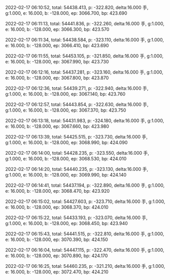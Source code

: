 2022-02-17 06:10:52, total: 54438.413, p: -322.820, delta:16.000 手, g:1.000, e: 16.000, b: -128.000, ep: 3066.700, bp: 423.690

2022-02-17 06:11:13, total: 54441.836, p: -322.260, delta:16.000 手, g:1.000, e: 16.000, b: -128.000, ep: 3066.300, bp: 423.570

2022-02-17 06:11:34, total: 54438.584, p: -323.110, delta:16.000 手, g:1.000, e: 16.000, b: -128.000, ep: 3066.410, bp: 423.690

2022-02-17 06:11:55, total: 54453.105, p: -321.850, delta:16.000 手, g:1.000, e: 16.000, b: -128.000, ep: 3067.990, bp: 423.730

2022-02-17 06:12:16, total: 54437.281, p: -323.160, delta:16.000 手, g:1.000, e: 16.000, b: -128.000, ep: 3067.800, bp: 423.870

2022-02-17 06:12:36, total: 54439.271, p: -322.940, delta:16.000 手, g:1.000, e: 16.000, b: -128.000, ep: 3067.140, bp: 423.760

2022-02-17 06:12:57, total: 54443.854, p: -322.630, delta:16.000 手, g:1.000, e: 16.000, b: -128.000, ep: 3067.370, bp: 423.750

2022-02-17 06:13:18, total: 54431.983, p: -324.180, delta:16.000 手, g:1.000, e: 16.000, b: -128.000, ep: 3067.660, bp: 423.980

2022-02-17 06:13:39, total: 54425.515, p: -323.730, delta:16.000 手, g:1.000, e: 16.000, b: -128.000, ep: 3068.990, bp: 424.090

2022-02-17 06:14:00, total: 54428.235, p: -323.550, delta:16.000 手, g:1.000, e: 16.000, b: -128.000, ep: 3068.530, bp: 424.010

2022-02-17 06:14:20, total: 54440.235, p: -323.130, delta:16.000 手, g:1.000, e: 16.000, b: -128.000, ep: 3069.990, bp: 424.140

2022-02-17 06:14:41, total: 54437.194, p: -322.890, delta:16.000 手, g:1.000, e: 16.000, b: -128.000, ep: 3068.470, bp: 423.920

2022-02-17 06:15:02, total: 54427.603, p: -323.710, delta:16.000 手, g:1.000, e: 16.000, b: -128.000, ep: 3068.370, bp: 424.010

2022-02-17 06:15:22, total: 54433.193, p: -323.070, delta:16.000 手, g:1.000, e: 16.000, b: -128.000, ep: 3068.450, bp: 423.940

2022-02-17 06:15:43, total: 54441.515, p: -322.810, delta:16.000 手, g:1.000, e: 16.000, b: -128.000, ep: 3070.390, bp: 424.150

2022-02-17 06:16:04, total: 54447.115, p: -322.470, delta:16.000 手, g:1.000, e: 16.000, b: -128.000, ep: 3070.890, bp: 424.170

2022-02-17 06:16:25, total: 54460.235, p: -321.210, delta:16.000 手, g:1.000, e: 16.000, b: -128.000, ep: 3072.470, bp: 424.210